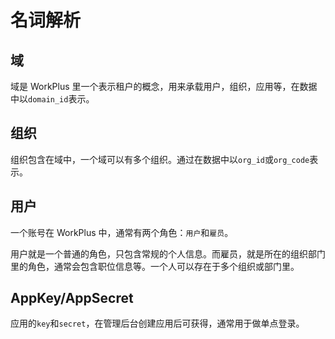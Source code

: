 # 名词解析

## 域

域是 WorkPlus 里一个表示租户的概念，用来承载用户，组织，应用等，在数据中以`domain_id`表示。

## 组织

组织包含在域中，一个域可以有多个组织。通过在数据中以`org_id`或`org_code`表示。

## 用户

一个账号在 WorkPlus 中，通常有两个角色：`用户`和`雇员`。

用户就是一个普通的角色，只包含常规的个人信息。而雇员，就是所在的组织部门里的角色，通常会包含职位信息等。一个人可以存在于多个组织或部门里。

## AppKey/AppSecret

应用的`key`和`secret`，在管理后台创建应用后可获得，通常用于做单点登录。